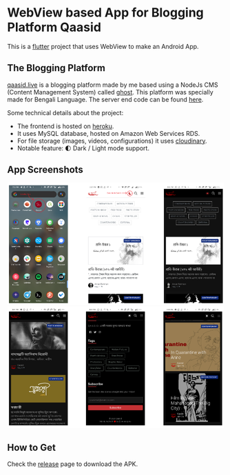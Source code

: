 # WebView based App for Blogging Platform Qaasid

This is a [flutter](https://flutter.dev) project that uses WebView to make an Android App.

## The Blogging Platform

[qaasid.live](https://qaasid.live) is a blogging platform made by me based using a NodeJs CMS (Content Management System) called [ghost](https://ghost.org/). This platform was specially made for Bengali Language. The server end code can be found [here](https://github.com/forkbomb-666/ghost-on-heroku). 

Some technical details about the project:

- The frontend is hosted on [heroku](https://heroku.com).
- It uses MySQL database, hosted on Amazon Web Services RDS.
- For file storage (images, videos, configurations) it uses [cloudinary](https://cloudinary.com/).
- Notable feature: :first_quarter_moon: Dark / Light mode support.

## App Screenshots

<img src="screenshots/ss1.png" style="zoom:100%;" />
<img src="screenshots/ss2.png" style="zoom:100%;" />

## How to Get

Check the [release](https://github.com/forkbomb-666/qaasid_flutter_webview_app/releases) page to download the APK.
